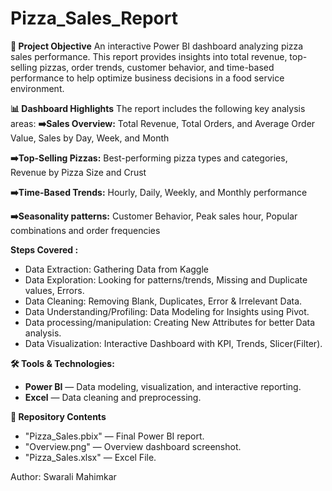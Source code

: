 # Pizza_Sales_Report
**📌 Project Objective**
An interactive Power BI dashboard analyzing pizza sales performance. This report provides insights into total revenue, top-selling pizzas, order trends, customer behavior, and time-based performance to help optimize business decisions in a food service environment.

**📊 Dashboard Highlights**
The report includes the following key analysis areas:
**➡️Sales Overview:** Total Revenue, Total Orders, and Average Order Value, Sales by Day, Week, and Month

**➡️Top-Selling Pizzas:** Best-performing pizza types and categories, Revenue by Pizza Size and Crust

**➡️Time-Based Trends:** Hourly, Daily, Weekly, and Monthly performance

**➡️Seasonality patterns:** Customer Behavior, Peak sales hour, Popular combinations and order frequencies

**Steps Covered :**

-  Data Extraction: Gathering Data from Kaggle
-  Data Exploration: Looking for patterns/trends, Missing and Duplicate values, Errors.
-  Data Cleaning: Removing Blank, Duplicates, Error & Irrelevant Data.
-  Data Understanding/Profiling: Data Modeling for Insights using Pivot.
-  Data processing/manipulation: Creating New Attributes for better Data analysis.
-  Data Visualization: Interactive Dashboard with KPI, Trends, Slicer(Filter).

**🛠 Tools & Technologies:**

  - **Power BI** — Data modeling, visualization, and interactive reporting.
   - **Excel** — Data cleaning and preprocessing.

**📂 Repository Contents**

  - "Pizza_Sales.pbix" — Final Power BI report.
  - "Overview.png" — Overview dashboard screenshot.
  - "Pizza_Sales.xlsx" — Excel File.

Author: Swarali Mahimkar
